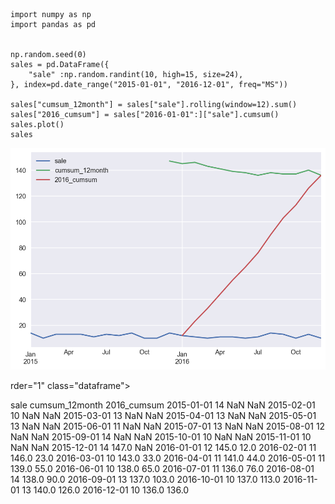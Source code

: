 ```py3
import numpy as np
import pandas as pd


np.random.seed(0)
sales = pd.DataFrame({
    "sale" :np.random.randint(10, high=15, size=24),
}, index=pd.date_range("2015-01-01", "2016-12-01", freq="MS"))

sales["cumsum_12month"] = sales["sale"].rolling(window=12).sum()
sales["2016_cumsum"] = sales["2016-01-01":]["sale"].cumsum()
sales.plot()
sales
```

![z chart](z_chart.png)

rder="1" class="dataframe">
  <thead>
    <tr style="text-align: right;">
      <th></th>
      <th>sale</th>
      <th>cumsum_12month</th>
      <th>2016_cumsum</th>
    </tr>
  </thead>
  <tbody>
    <tr>
      <th>2015-01-01</th>
      <td>14</td>
      <td>NaN</td>
      <td>NaN</td>
    </tr>
    <tr>
      <th>2015-02-01</th>
      <td>10</td>
      <td>NaN</td>
      <td>NaN</td>
    </tr>
    <tr>
      <th>2015-03-01</th>
      <td>13</td>
      <td>NaN</td>
      <td>NaN</td>
    </tr>
    <tr>
      <th>2015-04-01</th>
      <td>13</td>
      <td>NaN</td>
      <td>NaN</td>
    </tr>
    <tr>
      <th>2015-05-01</th>
      <td>13</td>
      <td>NaN</td>
      <td>NaN</td>
    </tr>
    <tr>
      <th>2015-06-01</th>
      <td>11</td>
      <td>NaN</td>
      <td>NaN</td>
    </tr>
    <tr>
      <th>2015-07-01</th>
      <td>13</td>
      <td>NaN</td>
      <td>NaN</td>
    </tr>
    <tr>
      <th>2015-08-01</th>
      <td>12</td>
      <td>NaN</td>
      <td>NaN</td>
    </tr>
    <tr>
      <th>2015-09-01</th>
      <td>14</td>
      <td>NaN</td>
      <td>NaN</td>
    </tr>
    <tr>
      <th>2015-10-01</th>
      <td>10</td>
      <td>NaN</td>
      <td>NaN</td>
    </tr>
    <tr>
      <th>2015-11-01</th>
      <td>10</td>
      <td>NaN</td>
      <td>NaN</td>
    </tr>
    <tr>
      <th>2015-12-01</th>
      <td>14</td>
      <td>147.0</td>
      <td>NaN</td>
    </tr>
    <tr>
      <th>2016-01-01</th>
      <td>12</td>
      <td>145.0</td>
      <td>12.0</td>
    </tr>
    <tr>
      <th>2016-02-01</th>
      <td>11</td>
      <td>146.0</td>
      <td>23.0</td>
    </tr>
    <tr>
      <th>2016-03-01</th>
      <td>10</td>
      <td>143.0</td>
      <td>33.0</td>
    </tr>
    <tr>
      <th>2016-04-01</th>
      <td>11</td>
      <td>141.0</td>
      <td>44.0</td>
    </tr>
    <tr>
      <th>2016-05-01</th>
      <td>11</td>
      <td>139.0</td>
      <td>55.0</td>
    </tr>
    <tr>
      <th>2016-06-01</th>
      <td>10</td>
      <td>138.0</td>
      <td>65.0</td>
    </tr>
    <tr>
      <th>2016-07-01</th>
      <td>11</td>
      <td>136.0</td>
      <td>76.0</td>
    </tr>
    <tr>
      <th>2016-08-01</th>
      <td>14</td>
      <td>138.0</td>
      <td>90.0</td>
    </tr>
    <tr>
      <th>2016-09-01</th>
      <td>13</td>
      <td>137.0</td>
      <td>103.0</td>
    </tr>
    <tr>
      <th>2016-10-01</th>
      <td>10</td>
      <td>137.0</td>
      <td>113.0</td>
    </tr>
    <tr>
      <th>2016-11-01</th>
      <td>13</td>
      <td>140.0</td>
      <td>126.0</td>
    </tr>
    <tr>
      <th>2016-12-01</th>
      <td>10</td>
      <td>136.0</td>
      <td>136.0</td>
    </tr>
  </tbody>
</table>


